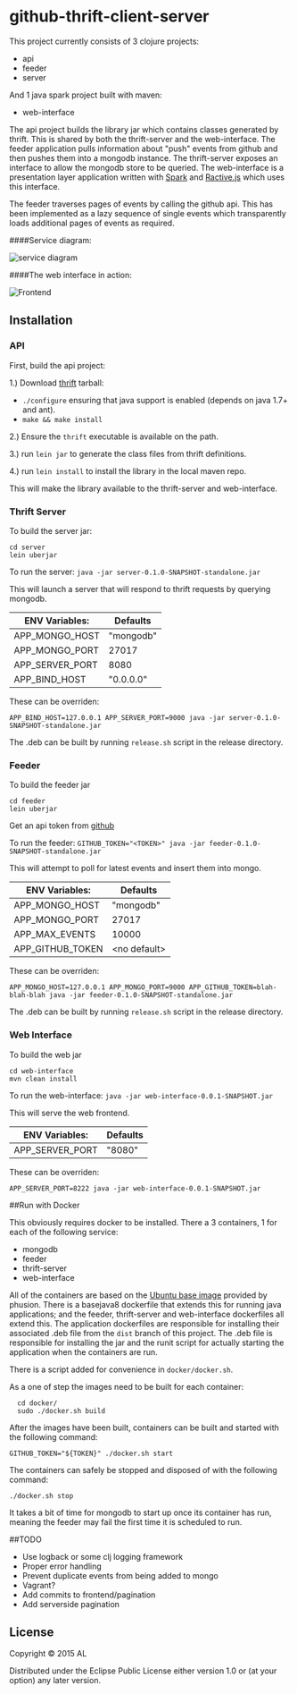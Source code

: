 # github-thrift-client-server

This project currently consists of 3 clojure projects:
 - api     
 - feeder
 - server

And 1 java spark project built with maven:
 - web-interface 



The api project builds the library jar which contains classes generated by thrift. This is shared by both the thrift-server and the web-interface. The feeder application pulls information about "push" events from github and then pushes them into a mongodb instance. The thrift-server exposes an interface to allow the mongodb store to be queried. The web-interface is a presentation layer application written with [Spark](http://sparkjava.com) and [Ractive.js](http://www.ractivejs.org/) which uses this interface.  

The feeder traverses pages of events by calling the github api. This has been implemented as a lazy sequence of single events which transparently loads additional pages of events as required. 

####Service diagram:

![service diagram](https://docs.google.com/drawings/d/1zKKj4PVYpQ7R5aJqwsWMgEWNtw9_KOGamkyxqrI0q3E/pub?w=960&h=720 "Service diagram")

####The web interface in action:

![Frontend](https://docs.google.com/drawings/d/1aZ1LHbhza6NkKPTSBnTETqkLH9MzgYZ1dfqAPaEeoVw/pub?w=1207&h=614)

## Installation

### API

First, build the api project:

1.) Download [thrift](http://thrift.apache.org/) tarball:
   * `./configure` ensuring that java support is enabled (depends on java 1.7+ and ant).
   * `make && make install`

2.) Ensure the `thrift` executable is available on the path.

3.) run `lein jar` to generate the class files from thrift definitions.

4.) run `lein install` to install the library in the local maven repo.

This will make the library available to the thrift-server and web-interface.

### Thrift Server

To build the server jar:

```
cd server
lein uberjar
```

To run the server: `java -jar server-0.1.0-SNAPSHOT-standalone.jar`

This will launch a server that will respond to thrift requests by querying mongodb.

|ENV Variables:    | Defaults  |
|------------------|-----------| 
| APP_MONGO_HOST   | "mongodb" |
| APP_MONGO_PORT   | 27017     |
| APP_SERVER_PORT  | 8080      |
| APP_BIND_HOST    | "0.0.0.0" |

These can be overriden:

`APP_BIND_HOST=127.0.0.1 APP_SERVER_PORT=9000 java -jar server-0.1.0-SNAPSHOT-standalone.jar`

The .deb can be built by running `release.sh` script in the release directory.

### Feeder

To build the feeder jar 

```
cd feeder
lein uberjar
```

Get an api token from [github](https://github.com/blog/1509-personal-api-tokens)

To run the feeder: `GITHUB_TOKEN="<TOKEN>" java -jar feeder-0.1.0-SNAPSHOT-standalone.jar`

This will attempt to poll for latest events and insert them into mongo.

|ENV Variables:    | Defaults           |
|------------------|--------------------| 
| APP_MONGO_HOST   | "mongodb"          |
| APP_MONGO_PORT   | 27017              |
| APP_MAX_EVENTS   | 10000              |
| APP_GITHUB_TOKEN | &lt;no default&gt; |

These can be overriden:

`APP_MONGO_HOST=127.0.0.1 APP_MONGO_PORT=9000 APP_GITHUB_TOKEN=blah-blah-blah java -jar feeder-0.1.0-SNAPSHOT-standalone.jar`

The .deb can be built by running `release.sh` script in the release directory.

### Web Interface

To build the web jar

```
cd web-interface
mvn clean install
```
To run the web-interface: `java -jar web-interface-0.0.1-SNAPSHOT.jar`

This will serve the web frontend.

|ENV Variables:    | Defaults           |
|------------------|--------------------|
| APP_SERVER_PORT   | "8080"            |

These can be overriden:

`APP_SERVER_PORT=8222 java -jar web-interface-0.0.1-SNAPSHOT.jar`

##Run with Docker

This obviously requires docker to be installed. There a 3 containers, 1 for each of the following service:
 * mongodb
 * feeder
 * thrift-server 
 * web-interface

All of the containers are based on the [Ubuntu base image](http://phusion.github.io/baseimage-docker/) provided by phusion.
There is a basejava8 dockerfile that extends this for running java applications; and the feeder, thrift-server and web-interface dockerfiles all extend this. 
The application dockerfiles are responsible for installing their associated .deb file from the `dist` branch of this project. The .deb file is responsible for installing the jar and the runit script for actually starting the application when the containers are run.

There is a script added for convenience in `docker/docker.sh`.

As a one of step the images need to be built for each container:
```
  cd docker/
  sudo ./docker.sh build
```

After the images have been built, containers can be built and started with the following command:
```  
GITHUB_TOKEN="${TOKEN}" ./docker.sh start
```

The containers can safely be stopped and disposed of with the following command:
```
./docker.sh stop
```

It takes a bit of time for mongodb to start up once its container has run, meaning the feeder may fail the first time it is scheduled to run.

##TODO
* Use logback or some clj logging framework 
* Proper error handling
* Prevent duplicate events from being added to mongo
* Vagrant?
* Add commits to frontend/pagination
* Add serverside pagination

## License

Copyright © 2015 AL

Distributed under the Eclipse Public License either version 1.0 or (at
your option) any later version.
